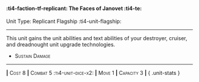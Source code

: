 #### :ti4-faction-tf-replicant: **The Faces of Janovet** :ti4-te:

Unit Type: Replicant Flagship :ti4-unit-flagship: 

---

This unit gains the unit abilities and text abilities of your destroyer, cruiser, and dreadnought unit upgrade technologies.

* <span style="font-variant:small-caps;">Sustain Damage</span> 


---

__|__ <span style="font-variant:small-caps;">Cost 8</span> __|__ <span style="font-variant:small-caps;">Combat 5 :ti4-unit-dice-x2:</span> __|__ <span style="font-variant:small-caps;">Move 1</span> __|__ <span style="font-variant:small-caps;">Capacity 3</span> __|__
{ .unit-stats }
